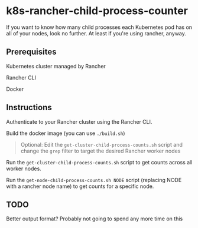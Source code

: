# k8s-rancher-child-process-counter

If you want to know how many child processes each Kubernetes pod has on all of your nodes, look no further. At least if you're using rancher, anyway.

## Prerequisites

Kubernetes cluster managed by Rancher

Rancher CLI

Docker

## Instructions

Authenticate to your Rancher cluster using the Rancher CLI.

Build the docker image (you can use `./build.sh`)

> Optional: Edit the `get-cluster-child-process-counts.sh` script and change the `grep` filter to target the desired Rancher worker nodes

Run the `get-cluster-child-process-counts.sh` script to get counts across all worker nodes.

Run the `get-node-child-process-counts.sh NODE` script (replacing NODE with a rancher node name) to get counts for a specific node.

## TODO

Better output format? Probably not going to spend any more time on this
